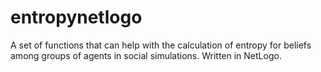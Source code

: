 # entropynetlogo
A set of functions that can help with the calculation of entropy for beliefs among groups of agents in social simulations. Written in NetLogo.
